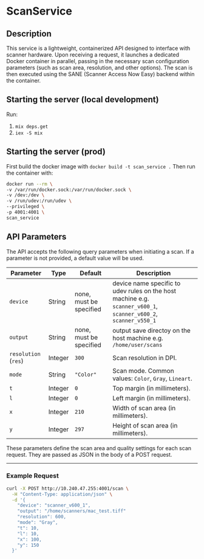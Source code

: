 # ScanService

## Description
This service is a lightweight, containerized API designed to interface with scanner hardware. Upon receiving a request, it launches a dedicated Docker container in parallel, passing in the necessary scan configuration parameters (such as scan area, resolution, and other options). The scan is then executed using the SANE (Scanner Access Now Easy) backend within the container.

## Starting the server (local development)
Run:
1. `mix deps.get`
2. `iex -S mix`

## Starting the server (prod)
First build the docker image with `docker build -t scan_service .`
Then run the container with:
  ```bash
  docker run --rm \
  -v /var/run/docker.sock:/var/run/docker.sock \
  -v /dev:/dev \
  -v /run/udev:/run/udev \
  --privileged \
  -p 4001:4001 \
  scan_service
  ```

## API Parameters

The API accepts the following query parameters when initiating a scan. If a parameter is not provided, a default value will be used.

| Parameter   | Type    | Default   | Description                                                   |
|-------------|---------|-----------|---------------------------------------------------------------|
| `device` | String | none, must be specified | device name specific to udev rules on the host machine e.g. `scanner_v600_1`, `scanner_v600_2`, `scanner_v550_1` |
| `output` | String | none, must be specified | output save directoy on the host machine e.g. `/home/user/scans` |
| `resolution` (`res`) | Integer | `300`     | Scan resolution in DPI.                                      |
| `mode`      | String  | `"Color"` | Scan mode. Common values: `Color`, `Gray`, `Lineart`.        |
| `t`         | Integer   | `0`       | Top margin (in millimeters).                                 |
| `l`         | Integer   | `0`       | Left margin (in millimeters).                                |
| `x`         | Integer   | `210`     | Width of scan area (in millimeters).                         |
| `y`         | Integer   | `297`     | Height of scan area (in millimeters).                        |

These parameters define the scan area and quality settings for each scan request. They are passed as JSON in the body of a POST request.

---

### Example Request

```bash
curl -X POST http://10.240.47.255:4001/scan \
  -H "Content-Type: application/json" \
  -d '{
    "device": "scanner_v600_1",
    "output": "/home/scanners/mac_test.tiff"
    "resolution": 600,
    "mode": "Gray",
    "t": 10,
    "l": 10,
    "x": 100,
    "y": 150
  }'
```

